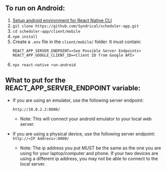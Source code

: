 ## To run on Android:

1. [Setup android environment for React Native CLI](https://facebook.github.io/react-native/docs/getting-started) 
2. `git clone https://github.com/Syndrical/scheduler-app.git`
3. `cd scheduler-app/client/mobile`
4. `npm install`
5. Create a `.env` file in the `client/mobile/` folder.  It must contain:
    ```
    REACT_APP_SERVER_ENDPOINT=<See Possible Server Endpoints>
    REACT_APP_GOOGLE_CLIENT_ID=<Client ID from Google API>
    ```
6. `npx react-native run-android`

## What to put for the REACT_APP_SERVER_ENDPOINT variable:
* If you are using an emulator, use the following server endpoint:

  `http://10.0.2.2:8000/`
  
  * Note: This will connect your android emulator to your local web server.
 
* If you are using a physical device, use the following server endpoint:
  `http://<IP Address>:8000/`
  
  * Note:  The ip address you put MUST be the same as the one you are using for your laptop/computer and phone.  If your two devices are using a different ip address, you may not be able to connect to the local server.  
